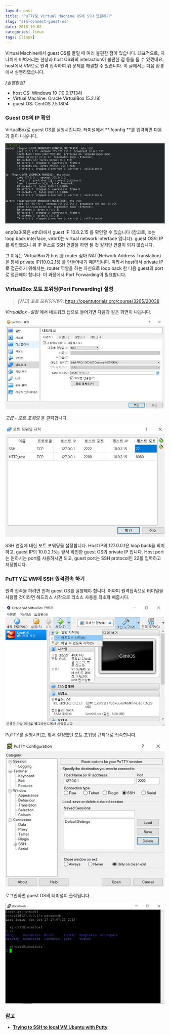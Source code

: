 ```yaml
---
layout: post
title: "PuTTY로 Virtual Machine OS에 SSH 연결하기"
slug: "ssh-connect-guest-os"
date: 2018-10-02
categories: linux
tags: [linux]
---
```

Virtual Machine에서 guest OS를 돌릴 때 여러 불편한 점이 있습니다. 대표적으로, 지나치게 버벅거리는 현상과 host OS와의 interaction이 불편한 점 등을 들 수 있겠네요. host에서 VM으로 원격 접속하여 위 문제를 해결할 수 있습니다. 이 글에서는 다음 환경에서 실행하였습니다.

*[실행환경]*

- host OS: Windows 10 (10.0.17134)
- Virtual Machine: Oracle VirtualBox (5.2.18)
- guest OS: CentOS 7.5.1804



### Guest OS의 IP 확인

VirtualBox로 guest OS를 실행시킵니다. 터미널에서 **ifconfig **를 입력하면 다음과 같이 나옵니다.

![ifconfig](https://github.com/sjnov11/sjnov11.github.com/blob/master/_img/2018/10/27/ifconfig.JPG?raw=true)



enp0s3(혹은 eth0)에서 guest IP 10.0.2.15 를 확인할 수 있습니다 (참고로, lo는 loop back interface, virbr0는 virtual network interface 입니다). guest OS의 IP를 확인했으니 위 IP 주소로 SSH 연결을 하면 될 것 같지만 연결이 되지 않습니다.

그 이유는 VirtualBox가 host를 router 삼아 NAT(Network Address Translation)을 통해 private IP(10.0.2.15) 를 만들어내기 때문입니다. 따라서 host에서 private IP로 접근하기 위해서는, router 역할을 하는 자신으로 loop back 한 다음 guest의 port로 접근해야 합니다. 이 과정에서 Port Forwarding이 필요합니다.



### VirtualBox 포트 포워딩(Port Forwarding) 설정

> *[참고] 포트 포워딩이란?*: https://opentutorials.org/course/3265/20038

*VirtualBox -설정* 에서 네트워크 탭으로 들어가면 다음과 같은 화면이 나옵니다.

![port_forwarding](https://github.com/sjnov11/sjnov11.github.com/blob/master/_img/2018/10/27/port_forwarding_1.JPG?raw=true)



*고급 - 포트 포워딩* 을 클릭합니다.

![port_forwarding_2](https://github.com/sjnov11/sjnov11.github.com/blob/master/_img/2018/10/27/port_forwarding_2.JPG?raw=true)



SSH 연결에 대한 포트 포워딩을 설정합니다. Host IP의 127.0.0.1은 loop back을 의미하고, guest IP의 10.0.2.15는 앞서 확인한 guest OS의 private IP 입니다. Host port는 원하시는 port를 사용하시면 되고, guest port는 SSH protocol인 22를 입력하고 저장합니다.



### PuTTY로 VM에 SSH 원격접속 하기

원격 접속을 하려면 먼저 guest OS를 실행해야 합니다. 어짜피 원격접속으로 터미널을 사용할 것이라면 헤드리스 시작으로 리소스 사용을 최소화 해줍시다.

![headless_start](https://github.com/sjnov11/sjnov11.github.com/blob/master/_img/2018/10/27/headless_start.JPG?raw=true)



PuTTY를 실행시키고, 앞서 설정했던 포트 포워딩 규칙대로 접속합니다.

![putty_conn_1](https://github.com/sjnov11/sjnov11.github.com/blob/master/_img/2018/10/27/putty_conn_1.JPG?raw=true)



로그인하면 guest OS의 터미널이 출력됩니다.

![putty_conn_2](https://github.com/sjnov11/sjnov11.github.com/blob/master/_img/2018/10/27/putty_conn_2.JPG?raw=true)





### 참고

- [**Trying to SSH to local VM Ubuntu with Putty**](https://unix.stackexchange.com/questions/145997/trying-to-ssh-to-local-vm-ubuntu-with-putty)